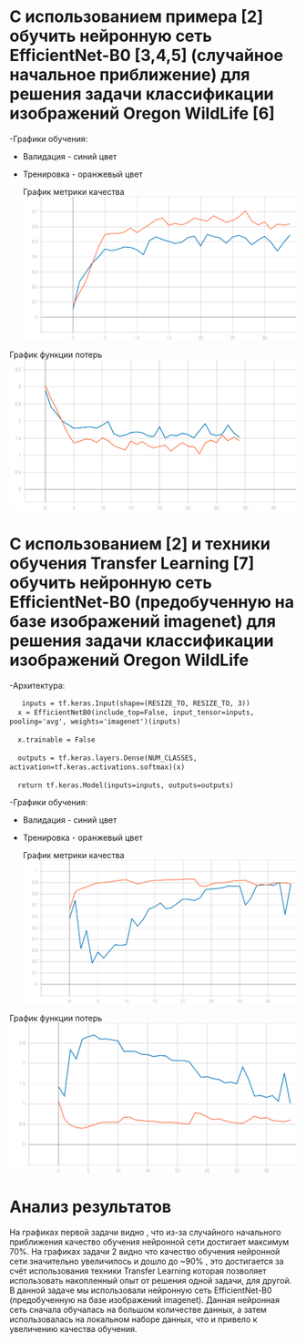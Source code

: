 # С использованием примера [2] обучить нейронную сеть EfficientNet-B0 [3,4,5] (случайное начальное приближение) для решения задачи классификации изображений Oregon WildLife [6]
-Графики обучения:
 - Валидация - синий цвет
 - Тренировка - оранжевый цвет
   
   График метрики качества
  ![SVG example](./epoch_categorical_accuracy.svg)
  
  График функции потерь
  ![SVG example](./epoch_loss.svg)


# С использованием [2] и техники обучения Transfer Learning [7] обучить нейронную сеть EfficientNet-B0 (предобученную на базе изображений imagenet) для решения задачи классификации изображений Oregon WildLife
-Архитектура:

```
   inputs = tf.keras.Input(shape=(RESIZE_TO, RESIZE_TO, 3))
  x = EfficientNetB0(include_top=False, input_tensor=inputs, pooling='avg', weights='imagenet')(inputs)
  
  x.trainable = False
  
  outputs = tf.keras.layers.Dense(NUM_CLASSES, activation=tf.keras.activations.softmax)(x)

  return tf.keras.Model(inputs=inputs, outputs=outputs)
```

-Графики обучения:
 - Валидация - синий цвет
 - Тренировка - оранжевый цвет
   
   График метрики качества
  ![SVG example](./epoch_categorical_accuracy_2.svg)
  
  График функции потерь
  ![SVG example](./epoch_loss_2.svg)

 # Анализ результатов
 На графиках первой задачи видно , что из-за случайного начального приближения качество обучения нейронной сети достигает максимум 70%. На графиках задачи 2 видно что качество обучения нейронной сети значительно увеличилось и дошло до ~90% , это достигается за счёт использования техники Transfer Learning которая позволяет использовать накопленный опыт от решения одной задачи, для другой. В данной задаче мы использовали нейронную сеть EfficientNet-B0 (предобученную на базе изображений imagenet). Данная нейронная сеть сначала обучалась на большом количестве данных, а затем использовалась на локальном наборе данных, что и привело к увеличению качества обучения.
